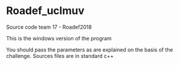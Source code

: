 # Roadef_uclmuv
Source code team 17 - Roadef2018

This is the windows version of the program

You should pass the parameters as are explained on the basis of the challenge. Sources files are in standard c++ 
